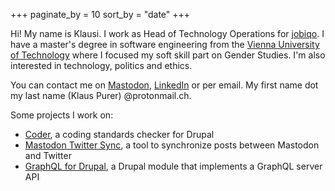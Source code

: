 +++
paginate_by = 10
sort_by = "date"
+++

Hi! My name is Klausi. I work as Head of Technology Operations for [jobiqo](https://www.jobiqo.com). I have a master's degree in software engineering from the [Vienna University of Technology](https://www.tuwien.at/) where I focused my soft skill part on Gender Studies. I'm also interested in technology, politics and ethics.

You can contact me on <a rel="me" href="https://mastodon.social/@klausi">Mastodon</a>, [LinkedIn](https://www.linkedin.com/in/klausi/) or per email. My first name dot my last name (Klaus Purer) @protonmail.ch.

Some projects I work on:

* [Coder](https://www.drupal.org/project/coder), a coding standards checker for Drupal
* [Mastodon Twitter Sync](https://github.com/klausi/mastodon-twitter-sync), a tool to synchronize posts between Mastodon and Twitter
* [GraphQL for Drupal](https://www.drupal.org/project/graphql), a Drupal module that implements a GraphQL server API
